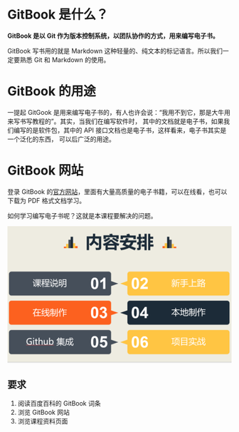 # GitBook 是什么？
  **GitBook 是以 Git 作为版本控制系统，以团队协作的方式，用来编写电子书。**
  
  GitBook 写书用的就是 Markdown 这种轻量的、纯文本的标记语言。所以我们一定要熟悉 Git 和 Markdown 的使用。

# GitBook 的用途
一提起 GitGook 是用来编写电子书的，有人也许会说：“我用不到它，那是大牛用来写书写教程的”。其实，当我们在编写软件时，
其中的文档就是电子书，如果我们编写的是软件包，其中的 API 接口文档也是电子书，这样看来，电子书其实是一个泛化的东西，
可以后广泛的用途。

# GitBook 网站
登录 GitBook 的[官方网站](https://www.gitbook.com/)，里面有大量高质量的电子书籍，可以在线看，也可以下载为 PDF 格式文档学习。

如何学习编写电子书呢？这就是本课程要解决的问题。

![](images/pic01.png)

## 要求
1. 阅读百度百科的 GitBook 词条
2. 浏览 GitBook 网站
3. 浏览课程资料页面
